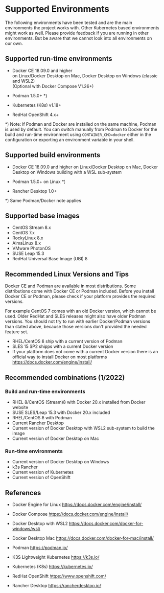 # Supported Environments

The following environments have been tested and are the main environments the project works with.
Other Kubernetes based environments might work as well. Please provide feedback if you are running in other environments. But be aware that we cannot look into all environments on our own.


## Supported run-time environments

- Docker CE 18.09.0 and higher  
  on Linux/Docker Desktop on Mac, Docker Desktop on Windows (classic and WSL2)  
  (Optional with Docker Compose V1.26+)

- Podman 1.5.0+ *)

- Kubernetes (K8s) v1.18+

- RedHat OpenShift 4.x+

*) Note: If Podman and Docker are installed on the same machine, Podman is used by default. You can switch manually from Podman to Docker for the build and run-time environment using `CONTAINER_CMD=docker` either in the configuration or exporting an environment variable in your shell.

## Supported build environments

- Docker CE 18.09.0 and higher
  on Linux/Docker Desktop on Mac, Docker Desktop on Windows building with a WSL sub-system

- Podman 1.5.0+ on Linux *)

- Rancher Desktop 1.0+

*) Same Podman/Docker note applies


## Supported base images

- CentOS Stream 8.x
- CentOS 7.x
- RockyLinux 8.x
- AlmaLinux 8.x
- VMware PhotonOS
- SUSE Leap 15.3
- RedHat Universal Base Image (UBI) 8


## Recommended Linux Versions and Tips

Docker CE and Podman are available in most distributions. Some distributions come with Docker CE or Podman included. Before you install Docker CE or Podman, please check if your platform provides the required versions.

For example CentOS 7 comes with an old Docker version, which cannot be used.
Older RedHat and SLES releases might also have older Podman versions.
You should not try to run with earlier Docker/Podman versions than stated above, because those versions don't provided the needed feature set. 

- RHEL/CentOS 8 ship with a current version of Podman
- SLES 15 SP2 shipps with a current Docker version
- If your platform does not come with a current Docker version there is an official way to install Docker on most platforms https://docs.docker.com/engine/install/

## Recommended combinations (1/2022)

### Build and run-time environments

- RHEL 8/CentOS (Stream)8 with Docker 20.x installed from Docker website
- SUSE SLES/Leap 15.3 with Docker 20.x included
- RHEL/CentOS 8 with Podman
- Current Rancher Desktop
- Current version of Docker Desktop with WSL2 sub-system to build the image
- Current version of Docker Desktop on Mac

### Run-time environments

- Current version of Docker Desktop on Windows
- k3s Rancher
- Current version of Kubernetes
- Current version of OpenShift

## References

- Docker Engine for Linux
  https://docs.docker.com/engine/install/

- Docker Compose
  https://docs.docker.com/engine/install/

- Docker Desktop with WSL2
  https://docs.docker.com/docker-for-windows/wsl/

- Docker Desktop Mac
  https://docs.docker.com/docker-for-mac/install/

- Podman
  https://podman.io/

- K3S Lightweight Kubernetes
  https://k3s.io/

- Kubernetes (K8s)
  https://kubernetes.io/

- RedHat OpenShift
  https://www.openshift.com/

- Rancher Desktop
  https://rancherdesktop.io/

